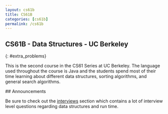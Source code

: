 ```yaml
---
layout: cs61b
title: CS61B
categories: [cs61b]
permalink: /cs61b
---
```

## CS61B - Data Structures - UC Berkeley
{: #extra_problems}

This is the second course in the CS61 Series at UC Berkeley. The language used throughout the course is Java and the students spend most of their time learning about different data structures, sorting algorithms, and general search algorithms.

<div class="bs-callout bs-callout-info" markdown="1">
## Announcements

Be sure to check out the <a href="/interviews/problems">interviews</a> section which contains a lot of interview level questions regarding data structures and run time.
</div>
